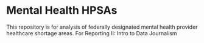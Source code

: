 # Mental Health HPSAs

This repository is for analysis of federally designated mental health provider healthcare shortage areas. For Reporting II: Intro to Data Journalism
